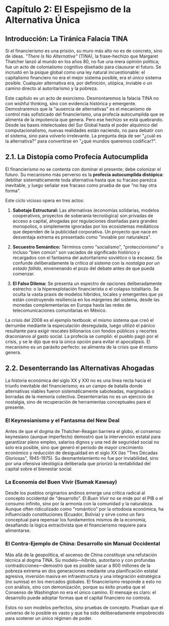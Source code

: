 # Capítulo 2: El Espejismo de la Alternativa Única

## Introducción: La Tiránica Falacia TINA

Si el financierismo es una prisión, su muro más alto no es de concreto, sino de ideas. *"There Is No Alternative"* (TINA), la frase-hechizo que Margaret Thatcher lanzó al mundo en los años 80, no fue una mera opinión política; fue un acto de colonialismo cognitivo diseñado para clausurar el futuro. Se incrustó en la psique global como una ley natural incuestionable: el capitalismo financiero no era el mejor sistema posible, era el *único* sistema posible. Cualquier alternativa era, por definición, utópica, inviable o un camino directo al autoritarismo y la pobreza.

Este capítulo es un acto de exorcismo. Desmontaremos la falacia TINA no con wishful thinking, sino con evidencia histórica y emergente. Demostraremos que la "ausencia de alternativas" es el mecanismo de control más sofisticado del financierismo, una profecía autocumplida que se alimenta de la impotencia que genera. Pero ese hechizo se está quebrando. Desde las bases intelectuales del Sur Global hasta el poder alquímico del computacionalismo, nuevas realidades están naciendo, no para debatir con el sistema, sino para volverlo irrelevante. La pregunta deja de ser "¿cuál es la alternativa?" para convertirse en "¿qué mundos queremos codificar?".

## 2.1. La Distopía como Profecía Autocumplida

El financierismo no se contenta con dominar el presente; debe colonizar el futuro. Su mecanismo más perverso es la **profecía autocumplida distópica**: debilitar sistemáticamente toda alternativa hasta que su fracaso parezca inevitable, y luego señalar ese fracaso como prueba de que "no hay otra forma".

Este ciclo vicioso opera en tres actos:

1.  **Sabotaje Estructural:** Las alternativas (economías solidarias, modelos cooperativos, proyectos de soberanía tecnológica) son privadas de acceso a capital, ahogadas por regulaciones diseñadas para grandes monopolios, o simplemente ignoradas por los ecosistemas mediáticos que dependen de la publicidad corporativa. Un proyecto que nace en desventaja extrema es presentado como "inviable por naturaleza".

2.  **Secuestro Semántico:** Términos como "socialismo", "proteccionismo" o incluso "bien común" son vaciados de significado histórico y recargados con el fantasma del autoritarismo soviético o la escasez. Se confunde deliberadamente la *crítica al sistema* con la *nostalgia por un estado fallido*, envenenando el pozo del debate antes de que pueda comenzar.

3.  **El Falso Dilema:** Se presenta un espectro de opciones deliberadamente estrecho: o la hiperexplotación financierista o el colapso totalitario. Se oculta la vasta praxis de modelos híbridos, locales y emergentes que ya están construyendo resiliencia en los márgenes del sistema, desde las monedas complementarias en Europa hasta las redes de telecomunicaciones comunitarias en México.

La crisis del 2008 es el ejemplo textbook: el mismo sistema que creó el derrumbe mediante la especulación desregulada, luego utilizó el pánico resultante para exigir rescates billonarios con fondos públicos y recortes draconianos al gasto social. La profecía se cumplió: el pueblo pagó por el crisis, y se le dijo que era la única opción para evitar el apocalipsis. El mecanismo es un parásito perfecto: se alimenta de la crisis que él mismo genera.

## 2.2. Desenterrando las Alternativas Ahogadas

La historia económica del siglo XX y XXI no es una línea recta hacia el triunfo inevitable del financierismo; es un campo de batalla donde alternativas viables fueron sistemáticamente saboteadas, marginadas o borradas de la memoria colectiva. Desenterrarlas no es un ejercicio de nostalgia, sino de recuperación de herramientas conceptuales para el presente.

### El Keynesianismo y el Fantasma del New Deal
Antes de que el dogma de Thatcher-Reagan barriera el globo, el consenso keynesiano (aunque imperfecto) demostró que la intervención estatal para garantizar pleno empleo, salarios dignos y una red de seguridad social no solo era posible, sino que generó el período de mayor crecimiento económico y reducción de desigualdad en el siglo XX (las "Tres Décadas Gloriosas", 1945-1975). Su desmantelamiento no fue por inviabilidad, sino por una ofensiva ideológica deliberada que priorizó la rentabilidad del capital sobre el bienestar social.

### La Economía del Buen Vivir (Sumak Kawsay)
Desde los pueblos originarios andinos emerge una crítica radical al concepto occidental de "desarrollo". El *Buen Vivir* no se mide por el PIB o el consumo infinito, sino por la armonía con la comunidad y la naturaleza. Aunque often ridiculizado como "romántico" por la ortodoxia económica, ha influenciado constituciones (Ecuador, Bolivia) y sirve como un faro conceptual para repensar los fundamentos mismos de la economía, desafiando la lógica extractivista que el financierismo requiere para alimentarse.

### El Contra-Ejemplo de China: Desarrollo sin Manual Occidental
Más allá de la geopolítica, el ascenso de China constituye una refutación técnica al dogma TINA. Su modelo—híbrido, autoritario y con profundas contradicciones—demostró que es posible sacar a 800 millones de la pobreza extrema en dos generaciones mediante una planificación estatal agresiva, inversión masiva en infraestructura y una integración estratégica (no sumisa) en los mercados globales. El financierismo responde a esto no con análisis, sino con demonización, porque su éxito prueba que el Consenso de Washington no era el único camino. El mensaje es claro: el desarrollo puede adoptar formas que el capital financiero no controla.

Estos no son modelos perfectos, sino pruebas de concepto. Prueban que el universo de lo posible es vasto y que ha sido deliberadamente empobrecido para sostener un único régimen de poder.